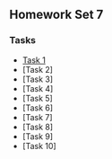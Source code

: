 ## Homework Set 7

### Tasks

* [Task 1](https://lsdroubay.github.io/math5610/homework/homework7/task1)
* [Task 2]
* [Task 3]
* [Task 4]
* [Task 5]
* [Task 6]
* [Task 7]
* [Task 8]
* [Task 9]
* [Task 10]

